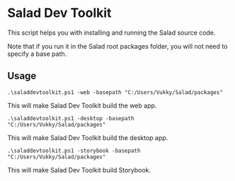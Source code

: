 # Salad Dev Toolkit

This script helps you with installing and running the Salad source code.

Note that if you run it in the Salad root packages folder, you will not need to specify a base path.

## Usage

`.\saladdevtoolkit.ps1 -web -basepath "C:/Users/Vukky/Salad/packages"`

This will make Salad Dev Toolkit build the web app.

`.\saladdevtoolkit.ps1 -desktop -basepath "C:/Users/Vukky/Salad/packages"`

This will make Salad Dev Toolkit build the desktop app.

`.\saladdevtoolkit.ps1 -storybook -basepath "C:/Users/Vukky/Salad/packages"`

This will make Salad Dev Toolkit build Storybook.
